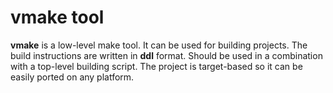 # vmake tool

**vmake** is a low-level make tool. It can be used for building projects. 
The build instructions are written in **ddl** format.
Should be used in a combination with a top-level building script.
The project is target-based so it can be easily ported on any platform.
 